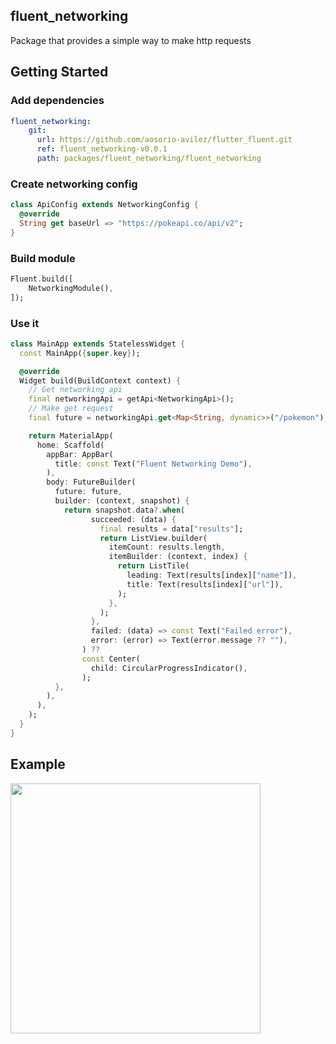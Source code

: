 ## fluent_networking
Package that provides a simple way to make http requests

## Getting Started

### Add dependencies

```yaml
fluent_networking:
    git:
      url: https://github.com/aosorio-avilez/flutter_fluent.git
      ref: fluent_networking-v0.0.1
      path: packages/fluent_networking/fluent_networking
```

### Create networking config

```dart
class ApiConfig extends NetworkingConfig {
  @override
  String get baseUrl => "https://pokeapi.co/api/v2";
}
```

### Build module

```dart
Fluent.build([
    NetworkingModule(),
]);
```

### Use it
```dart
class MainApp extends StatelessWidget {
  const MainApp({super.key});

  @override
  Widget build(BuildContext context) {
    // Get networking api
    final networkingApi = getApi<NetworkingApi>();
    // Make get request
    final future = networkingApi.get<Map<String, dynamic>>("/pokemon");

    return MaterialApp(
      home: Scaffold(
        appBar: AppBar(
          title: const Text("Fluent Networking Demo"),
        ),
        body: FutureBuilder(
          future: future,
          builder: (context, snapshot) {
            return snapshot.data?.when(
                  succeeded: (data) {
                    final results = data["results"];
                    return ListView.builder(
                      itemCount: results.length,
                      itemBuilder: (context, index) {
                        return ListTile(
                          leading: Text(results[index]["name"]),
                          title: Text(results[index]["url"]),
                        );
                      },
                    );
                  },
                  failed: (data) => const Text("Failed error"),
                  error: (error) => Text(error.message ?? ""),
                ) ??
                const Center(
                  child: CircularProgressIndicator(),
                );
          },
        ),
      ),
    );
  }
}
```

## Example

<img src="https://raw.githubusercontent.com/aosorio-avilez/flutter_fluent/main/resources/fluent_networking_example.png" width="400" />